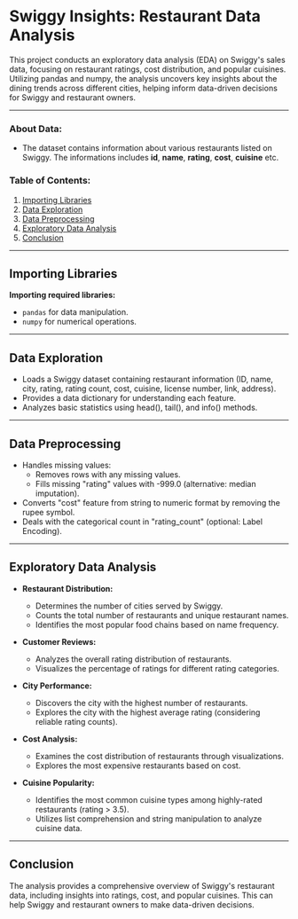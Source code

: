 # Swiggy Insights: Restaurant Data Analysis

This project conducts an exploratory data analysis (EDA) on Swiggy's sales data, focusing on restaurant ratings, cost distribution, and popular cuisines. Utilizing pandas and numpy, the analysis uncovers key insights about the dining trends across different cities, helping inform data-driven decisions for Swiggy and restaurant owners.

---

### About Data:
- The dataset contains information about various restaurants listed on Swiggy. The informations includes **id**, **name**, **rating**, **cost**, **cuisine** etc.

### Table of Contents:

1. [Importing Libraries](#importing-libraries)
2. [Data Exploration](#data-exploration)
3. [Data Preprocessing](#data-preprocessing)
4. [Exploratory Data Analysis](#exploratory-data-analysis)
5. [Conclusion](#conclusion)

---

## Importing Libraries

**Importing required libraries:**
- `pandas` for data manipulation.
- `numpy` for numerical operations.

---

## Data Exploration

 - Loads a Swiggy dataset containing restaurant information (ID, name, city, rating, rating count, cost, cuisine, license number, link, address).
 - Provides a data dictionary for understanding each feature.
 - Analyzes basic statistics using head(), tail(), and info() methods.
---
## Data Preprocessing

- Handles missing values:
  - Removes rows with any missing values.
  - Fills missing "rating" values with -999.0 (alternative: median imputation).
- Converts "cost" feature from string to numeric format by removing the rupee symbol.
- Deals with the categorical count in "rating_count" (optional: Label Encoding).

---

## Exploratory Data Analysis

- **Restaurant Distribution:**
   - Determines the number of cities served by Swiggy.
   - Counts the total number of restaurants and unique restaurant names.
   - Identifies the most popular food chains based on name frequency.
      
- **Customer Reviews:**
   - Analyzes the overall rating distribution of restaurants.
   - Visualizes the percentage of ratings for different rating categories.
      
- **City Performance:**
   - Discovers the city with the highest number of restaurants.
   - Explores the city with the highest average rating (considering reliable rating counts).
      
- **Cost Analysis:**
   - Examines the cost distribution of restaurants through visualizations.
   - Explores the most expensive restaurants based on cost.
      
- **Cuisine Popularity:**
   - Identifies the most common cuisine types among highly-rated restaurants (rating > 3.5).
   - Utilizes list comprehension and string manipulation to analyze cuisine data.

--- 

## Conclusion
The analysis provides a comprehensive overview of Swiggy's restaurant data, including insights into ratings, cost, and popular cuisines. This can help Swiggy and restaurant owners to make data-driven decisions.
